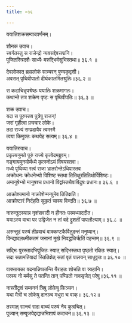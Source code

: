 ```yaml
---
title: ०३६

---
```

ययातिशक्रसम्वादवर्णनम्।  
  
शौनक उवाच।  
स्वर्गतस्तु स राजेन्द्रो न्यवसद्देवसद्मनि।  
पूजितस्त्रिदशैः साध्यैः मरुद्भिर्वसुभिस्तथा॥ ३६.१ ॥  
  
देवलोकात् ब्रह्मलोकं सञ्चरन् पुण्यकृद्वशी।  
अवसत् पृथिवीपालो दीर्घकालमितश्रुतिः॥३६.२ ॥  
  
स कदाचिन्नृपश्रेष्ठः ययातिः शक्रमागतः।  
कथान्ते तत्र शक्रेण पृष्टः स पृथिवीपतिः॥ ३६.३ ॥  
  
शक्र उवाच।  
यदा स पूरुस्तव पुत्रेषु राजन्!  
जरां गृहीत्वा प्रचचार लोके।  
तदा राज्यं सम्प्रदायैव त्वमस्मै  
त्वया किमुक्तः कथयेह सत्यम्॥ ३६.४ ॥  
  
ययातिरुवाच।  
प्रकृत्यनुमते पूरुं राज्ये कृत्वेदमब्रुवम्।  
गङ्गायमुनयोर्मध्ये कृत्स्नोऽयं विषयस्तवा।  
मध्ये पृथिव्या स्त्वं राजा भ्रातरोन्तेऽधिपास्तव  
अक्रोधनः क्रोधनेभ्यो विशिष्ट स्तथा तितिक्षुरतितिक्षोर्विशिष्टः।  
अमानुषेभ्यो मानुषश्च प्रधानो विद्वांस्तथैवाविदुषः प्रधानः॥ ३६.६ ॥  
  
आक्रोश्यमानो नाक्रोशेन्मन्युमेव तितिक्षति।  
आक्रोष्टारं निर्दहति सुकृतं चास्य विन्दति॥ ३६.७ ॥  
  
नारुन्तुदस्यान्न नृशंसवादी न हीनतः परमभ्याददीत।  
ययाऽस्य वाचा पर उद्विजेत न तां वदे द्रुशतीं पापलौल्याम्॥ ३६.८ ॥  
  
अरुन्तुदं परुषं तीव्रवाचं वाक्कण्टकैर्वितुदन्तं मनुष्यान्।  
विन्द्यादलक्ष्मीकतमं जनानां मुखे निवद्धन्निर्ऋतिं वहन्तम्॥ ३६.९ ॥  
  
सद्भिः पुरस्तादभिपूजितः स्यात् सद्भिस्तथा पृष्ठतो रक्षितः स्यात्।  
सदा सतामतिवादां स्तितिक्षेत् सतां वृतं पालयन् साधुवृत्तः॥ ३६.१० ॥  
  
वाक्सायका वदनान्निष्पतन्ति यैराहतः शोचति वा त्र्यहानि।  
परस्य नो मर्मसु ते पतन्ति तान् पण्डितो नावसृजेत् परेषु॥३६.११ ॥  
  
नास्तीद्रृशं सम्वननं त्रिषु लोकेषु किञ्चन।  
यथा मैत्री च लोकेषु दानञ्च मधुरा च वाक्॥ ३६.१२॥  
  
तस्मात् सान्त्वं सदा वाच्यं परुषं नैव कुत्रचित्।  
पूज्यान् सम्पूजयेद्दद्यान्नभिशापं कदाचन॥ ३६.१३ ॥